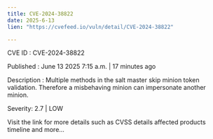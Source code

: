 ```yaml
---
title: CVE-2024-38822
date: 2025-6-13
lien: "https://cvefeed.io/vuln/detail/CVE-2024-38822"

---
```


CVE ID : CVE-2024-38822

Published :  June 13
2025
7:15 a.m. | 17 minutes ago

Description : Multiple methods in the salt master skip minion token validation. Therefore a misbehaving minion can impersonate another minion.

Severity: 2.7 | LOW

Visit the link for more details
such as CVSS details
affected products
timeline
and more...
